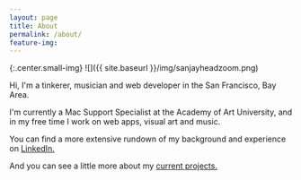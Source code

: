 ```yaml
---
layout: page
title: About
permalink: /about/
feature-img:
---
```

{:.center.small-img}
![]({{ site.baseurl }}/img/sanjayheadzoom.png)

Hi, I'm a tinkerer, musician and web developer in the San Francisco, Bay Area.

I'm currently a Mac Support Specialist at the Academy of Art University, and in my free time I work on web apps, visual art and music.

You can find a more extensive rundown of my background and experience on [LinkedIn.](http://linkedin.com/in/sanjayypatel)

And you can see a little more about my [current projects.](/#work)
